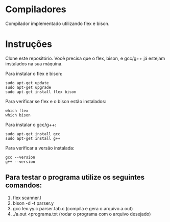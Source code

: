 # Compiladores

Compilador implementado utilizando flex e bison.

# Instruções

Clone este repositório. Você precisa que o flex, bison, e gcc/g++ já estejam instalados na sua máquina.

Para instalar o flex e bison: 

```
sudo apt-get update 
sudo apt-get upgrade 
sudo apt-get install flex bison
```

Para verificar se flex e o bison estão instalados: 

```
which flex
which bison
```

Para instalar o gcc/g++:

```
sudo apt-get install gcc
sudo apt-get install g++
```

Para verificar a versão instalada:

```
gcc --version
g++ --version
```

## Para testar o programa utilize os seguintes comandos:

1. flex scanner.l
2. bison -d -t parser.y
3. gcc lex.yy.c parser.tab.c (compila e gera o arquivo a.out)
4. ./a.out <programa.txt (rodar o programa com o arquivo desejado)
